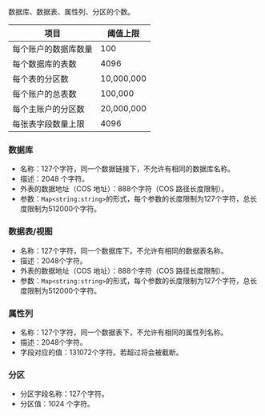 
数据库、数据表、属性列、分区的个数。

| 项目 | 阈值上限        |
| -------------------- | ---------- |
| 每个账户的数据库数量 | 100        |
| 每个数据库的表数     | 4096       |
| 每个表的分区数       | 10,000,000 |
| 每个账户的总表数     | 100,000    |
| 每个主账户的分区数   | 20,000,000 |
| 每张表字段数量上限   | 4096       |

### 数据库
- 名称：127个字符，同一个数据链接下，不允许有相同的数据库名称。
- 描述：2048 个字符。
- 外表的数据地址（COS 地址）：888个字符（COS 路径长度限制）。
- 参数：`Map<string:string>`的形式，每个参数的长度限制为127个字符，总长度限制为512000个字符。

### 数据表/视图
- 名称：127个字符，同一个数据库下，不允许有相同的数据表名称。
- 描述：2048个字符。
- 外表的数据地址（COS 地址）：888个字符（COS 路径长度限制）。
- 参数：`Map<string:string>`的形式，每个参数的长度限制为127个字符，总长度限制为512000个字符。

### 属性列
- 名称：127个字符，同一个数据表下，不允许有相同的属性列名称。
- 描述：2048个字符。
- 字段对应的值：131072个字符。若超过将会被截断。

### 分区
- 分区字段名称：127个字符。
- 分区值：1024 个字符。


